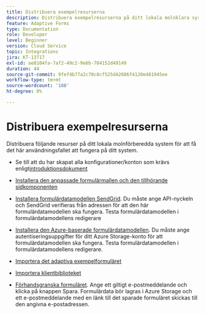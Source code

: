 ```yaml
---
title: Distribuera exempelresurserna
description: Distribuera exempelresurserna på ditt lokala molnklara system.
feature: Adaptive Forms
type: Documentation
role: Developer
level: Beginner
version: Cloud Service
topic: Integrations
jira: KT-13717
exl-id: ae8104fa-7af2-49c2-9e6b-704152d49149
duration: 44
source-git-commit: 9fef4b77a2c70c8cf525d42686f4120e481945ee
workflow-type: tm+mt
source-wordcount: '188'
ht-degree: 0%

---
```


# Distribuera exempelresurserna

Distribuera följande resurser på ditt lokala molnförberedda system för att få det här användningsfallet att fungera på ditt system.

* Se till att du har skapat alla konfigurationer/konton som krävs enligt[introduktionsdokument](./introduction.md)

* [Installera den anpassade formulärmallen och den tillhörande sidkomponenten](./assets/azure-portal-template-page-component.zip)

* [Installera formulärdatamodellen SendGrid](./assets/send-grid-form-data-model.zip). Du måste ange API-nyckeln och SendGrid verifieras från adressen för att den här formulärdatamodellen ska fungera. Testa formulärdatamodellen i formulärdatamodellens redigerare

* [Installera den Azure-baserade formulärdatamodellen](./assets/azure-storage-fdm.zip). Du måste ange autentiseringsuppgifter för ditt Azure Storage-konto för att formulärdatamodellen ska fungera. Testa formulärdatamodellen i formulärdatamodellens redigerare.

* [Importera det adaptiva exempelformuläret](./assets/credit-applications-af.zip)
* [Importera klientbiblioteket](./assets/client-lib.zip)
* [Förhandsgranska formuläret](http://localhost:4502/content/dam/formsanddocuments/azureportalstorage/creditapplications/jcr:content?wcmmode=disabled). Ange ett giltigt e-postmeddelande och klicka på knappen Spara. Formulärdata bör lagras i Azure Storage och ett e-postmeddelande med en länk till det sparade formuläret skickas till den angivna e-postadressen.
